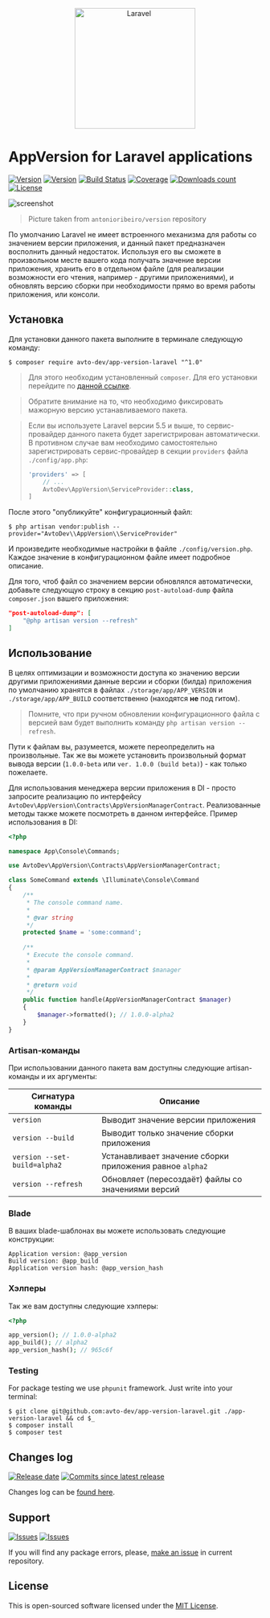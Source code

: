 <p align="center">
  <img src="https://laravel.com/assets/img/components/logo-laravel.svg" alt="Laravel" width="240" />
</p>

# AppVersion for Laravel applications

[![Version][badge_packagist_version]][link_packagist]
[![Version][badge_php_version]][link_packagist]
[![Build Status][badge_build_status]][link_build_status]
[![Coverage][badge_coverage]][link_coverage]
[![Downloads count][badge_downloads_count]][link_packagist]
[![License][badge_license]][link_license]

![screenshot](https://hsto.org/webt/1k/1o/hb/1k1ohba9ap2oy5e0kq4t0rulpls.png)

> Picture taken from `antonioribeiro/version` repository

По умолчанию Laravel не имеет встроенного механизма для работы со значением версии приложения, и данный пакет предназначен восполнить данный недостаток. Используя его вы сможете в произвольном месте вашего кода получать значение версии приложения, хранить его в отдельном файле (для реализации возможности его чтения, например - другими приложениями), и обновлять версию сборки при необходимости прямо во время работы приложения, или консоли.

## Установка

Для установки данного пакета выполните в терминале следующую команду:

```shell
$ composer require avto-dev/app-version-laravel "^1.0"
```

> Для этого необходим установленный `composer`. Для его установки перейдите по [данной ссылке][getcomposer].

> Обратите внимание на то, что необходимо фиксировать мажорную версию устанавливаемого пакета.

> Если вы используете Laravel версии 5.5 и выше, то сервис-провайдер данного пакета будет зарегистрирован автоматически. В противном случае вам необходимо самостоятельно зарегистрировать сервис-провайдер в секции `providers` файла `./config/app.php`:
> 
> ```php
> 'providers' => [
>     // ...
>     AvtoDev\AppVersion\ServiceProvider::class,
> ]
> ```

После этого "опубликуйте" конфигурационный файл:

```shell
$ php artisan vendor:publish --provider="AvtoDev\\AppVersion\\ServiceProvider"
```

И произведите необходимые настройки в файле `./config/version.php`. Каждое значение в конфигурационном файле имеет подробное описание.

Для того, чтоб файл со значением версии обновлялся автоматически, добавьте следующую строку в секцию `post-autoload-dump` файла `composer.json` вашего приложения:

```json
"post-autoload-dump": [
    "@php artisan version --refresh"
]
```

## Использование

В целях оптимизации и возможности доступа ко значению версии другими приложениями данные версии и сборки (билда) приложения по умолчанию хранятся в файлах `./storage/app/APP_VERSION` и `./storage/app/APP_BUILD` соответственно (находятся **не** под гитом).

> Помните, что при ручном обновлении конфигурационного файла с версией вам будет выполнить команду `php artisan version --refresh`.

Пути к файлам вы, разумеется, можете переопределить на произвольные. Так же вы можете установить произвольный формат вывода версии (`1.0.0-beta` или `ver. 1.0.0 (build beta)`) - как только пожелаете.

Для использования менеджера версии приложения в DI - просто запросите реализацию по интерфейсу `AvtoDev\AppVersion\Contracts\AppVersionManagerContract`. Реализованные методы также можете посмотреть в данном интерфейсе. Пример использования в DI:

```php
<?php

namespace App\Console\Commands;

use AvtoDev\AppVersion\Contracts\AppVersionManagerContract;

class SomeCommand extends \Illuminate\Console\Command
{
    /**
     * The console command name.
     *
     * @var string
     */
    protected $name = 'some:command';
    
    /**
     * Execute the console command.
     *
     * @param AppVersionManagerContract $manager
     *
     * @return void
     */
    public function handle(AppVersionManagerContract $manager)
    {
        $manager->formatted(); // 1.0.0-alpha2
    }
}
```

### Artisan-команды

При использовании данного пакета вам доступны следующие artisan-команды и их аргументы:

Сигнатура команды | Описание
----------------- | --------
`version` | Выводит значение версии приложения
`version --build` | Выводит только значение сборки приложения
`version --set-build=alpha2` | Устанавливает значение сборки приложения равное `alpha2`
`version --refresh` | Обновляет (пересоздаёт) файлы со значениями версий

### Blade

В ваших blade-шаблонах вы можете использовать следующие конструкции:

```smarty
Application version: @app_version
Build version: @app_build
Application version hash: @app_version_hash
```

### Хэлперы

Так же вам доступны следующие хэлперы:

```php
<?php

app_version(); // 1.0.0-alpha2
app_build(); // alpha2
app_version_hash(); // 965c6f
```

### Testing

For package testing we use `phpunit` framework. Just write into your terminal:

```shell
$ git clone git@github.com:avto-dev/app-version-laravel.git ./app-version-laravel && cd $_
$ composer install
$ composer test
```

## Changes log

[![Release date][badge_release_date]][link_releases]
[![Commits since latest release][badge_commits_since_release]][link_commits]

Changes log can be [found here][link_changes_log].

## Support

[![Issues][badge_issues]][link_issues]
[![Issues][badge_pulls]][link_pulls]

If you will find any package errors, please, [make an issue][link_create_issue] in current repository.

## License

This is open-sourced software licensed under the [MIT License][link_license].

[badge_packagist_version]:https://img.shields.io/packagist/v/avto-dev/app-version-laravel.svg?maxAge=180
[badge_php_version]:https://img.shields.io/packagist/php-v/avto-dev/app-version-laravel.svg?longCache=true
[badge_build_status]:https://travis-ci.org/avto-dev/app-version-laravel.svg?branch=master
[badge_coverage]:https://img.shields.io/codecov/c/github/avto-dev/app-version-laravel/master.svg?maxAge=60
[badge_downloads_count]:https://img.shields.io/packagist/dt/avto-dev/app-version-laravel.svg?maxAge=180
[badge_license]:https://img.shields.io/packagist/l/avto-dev/app-version-laravel.svg?longCache=true
[badge_release_date]:https://img.shields.io/github/release-date/avto-dev/app-version-laravel.svg?style=flat-square&maxAge=180
[badge_commits_since_release]:https://img.shields.io/github/commits-since/avto-dev/app-version-laravel/latest.svg?style=flat-square&maxAge=180
[badge_issues]:https://img.shields.io/github/issues/avto-dev/app-version-laravel.svg?style=flat-square&maxAge=180
[badge_pulls]:https://img.shields.io/github/issues-pr/avto-dev/app-version-laravel.svg?style=flat-square&maxAge=180
[link_releases]:https://github.com/avto-dev/app-version-laravel/releases
[link_packagist]:https://packagist.org/packages/avto-dev/app-version-laravel
[link_build_status]:https://travis-ci.org/avto-dev/app-version-laravel
[link_coverage]:https://codecov.io/gh/avto-dev/app-version-laravel/
[link_changes_log]:https://github.com/avto-dev/app-version-laravel/blob/master/CHANGELOG.md
[link_issues]:https://github.com/avto-dev/app-version-laravel/issues
[link_create_issue]:https://github.com/avto-dev/app-version-laravel/issues/new/choose
[link_commits]:https://github.com/avto-dev/app-version-laravel/commits
[link_pulls]:https://github.com/avto-dev/app-version-laravel/pulls
[link_license]:https://github.com/avto-dev/app-version-laravel/blob/master/LICENSE
[smspilot_home]:https://smspilot.ru/
[smspilot_get_api_key]:https://smspilot.ru/my-settings.php#api
[smspilot_sender_names]:https://smspilot.ru/my-sender.php
[laravel_notifications]:https://laravel.com/docs/5.5/notifications
[getcomposer]:https://getcomposer.org/download/
